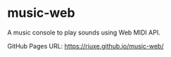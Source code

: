 # music-web
A music console to play sounds using Web MIDI API.

GitHub Pages URL: https://riuxe.github.io/music-web/
